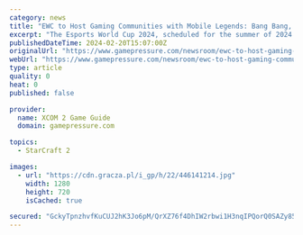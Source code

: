 ```yaml
---
category: news
title: "EWC to Host Gaming Communities with Mobile Legends: Bang Bang, Counter-Strike 2, Dota 2, Honor of Kings and StarCraft II as First Confirmed Titles"
excerpt: "The Esports World Cup 2024, scheduled for the summer of 2024 in Riyadh, Saudi Arabia, will be a landmark event in the esports world. Organised by the independent non-profit Esports World Cup Foundation,"
publishedDateTime: 2024-02-20T15:07:00Z
originalUrl: "https://www.gamepressure.com/newsroom/ewc-to-host-gaming-communities-with-mobile-legends-bang-bang-coun/zf6988"
webUrl: "https://www.gamepressure.com/newsroom/ewc-to-host-gaming-communities-with-mobile-legends-bang-bang-coun/zf6988"
type: article
quality: 0
heat: 0
published: false

provider:
  name: XCOM 2 Game Guide
  domain: gamepressure.com

topics:
  - StarCraft 2

images:
  - url: "https://cdn.gracza.pl/i_gp/h/22/446141214.jpg"
    width: 1280
    height: 720
    isCached: true

secured: "GckyTpnzhvfKuCUJ2hK3Jo6pM/QrXZ76f4DhIW2rbwi1H3nqIPQorQ0SAZy85aJgV6r20VOBHWHNvtn8QG8j/e1zZAuM7Y9DDXvy1yw+YRqtX7QIulkejQXhdW60PKvM3mSVMzA0Pvh0+2Z3X75Vzq2wAs6YVspY6u+lb+1e1ZchGQvOjPPEne4ib3UZJm6sB1obVMaKW4vVwRW8ji2+/qoGY5niokP0Y2oXC/QOL4d9k+aQUU4u/NjBozptCNuuHprKKgKktKYrwJp3vE3s4TKDOKw586jU1l4+DK+BrCk4bpXEcQIVblLbDIfOmlXh3SqenrwGjuFNQVqUUyLKDerLxNwelsqKnBmItZSkE6c=;rNOzGVIQwmfvghIIDzUXzQ=="
---
```


